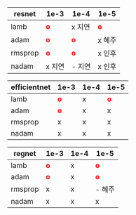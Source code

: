 | resnet  | 1e-3                                 | 1e-4                                 | 1e-5                                 |
| ------- | ------------------------------------ | ------------------------------------ | ------------------------------------ |
| lamb    | **<span style="color:red">o</span>** | x 지연                               | **<span style="color:red">o</span>** |
| adam    | **<span style="color:red">o</span>** | **<span style="color:red">o</span>** | x 혜주                               |
| rmsprop | **<span style="color:red">o</span>** | **<span style="color:red">o</span>** | x 인후                               |
| nadam   | x 지연                               | - 지연                               | x 인후                               |

| efficientnet | 1e-3                                 | 1e-4 | 1e-5                                 |
| ------------ | ------------------------------------ | ---- | ------------------------------------ |
| lamb         | **<span style="color:red">o</span>** | x    | **<span style="color:red">o</span>** |
| adam         | **<span style="color:red">o</span>** | x    | x                                    |
| rmsprop      | x                                    | x    | x                                    |
| nadam        | x                                    | x    | x                                    |

| regnet  | 1e-3                                 | 1e-4 | 1e-5                                 |
| ------- | ------------------------------------ | ---- | ------------------------------------ |
| lamb    | **<span style="color:red">o</span>** | x    | **<span style="color:red">o</span>** |
| adam    | **<span style="color:red">o</span>** | x    | **<span style="color:red">o</span>** |
| rmsprop | x                                    | x    | - 혜주                               |
| nadam   | x                                    | x    | x                                    |

